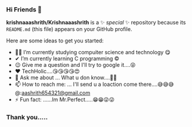 ### Hi Friends 👋


**krishnaaashrith/Krishnaaashrith** is a ✨ _special_ ✨ repository because its `README.md` (this file) appears on your GitHub profile.

Here are some ideas to get you started:

- 👨‍🎓 I’m currently studying compuiter science and technology 😋
- ✔ I’m currently learning C programming ©
- 😉 Give me a question and I'll try to google it....😝 
- ❤ TechHolic....😘😘😘😘😍
- 💬 Ask me about ... What u don know....🥱🥱
- 📫 How to reach me: ... I'll send u a loaction come there....😅😅😅 @:aashrith654321@gmail.com
- ⚡ Fun fact: ......Im Mr.Perfect.....😁😁😜😜

### Thank you.....
